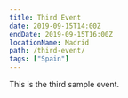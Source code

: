```yaml
---
title: Third Event
date: 2019-09-15T14:00Z
endDate: 2019-09-15T16:00Z
locationName: Madrid
path: /third-event/
tags: ["Spain"]
---
```


This is the third sample event.